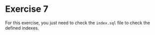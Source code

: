 # Exercise 7

For this exercise, you just need to check the `index.sql` file to check the defined indexes.

